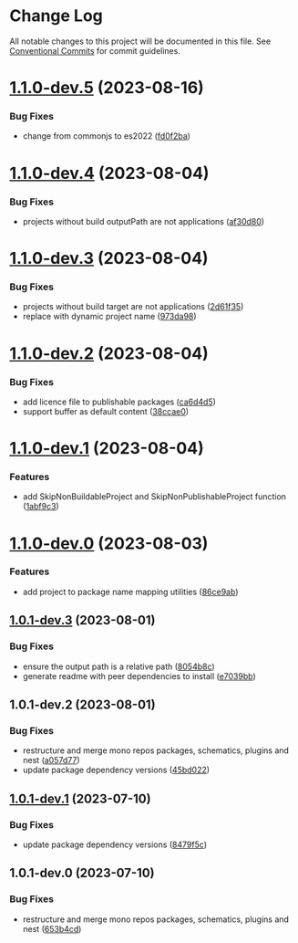 # Change Log

All notable changes to this project will be documented in this file.
See [Conventional Commits](https://conventionalcommits.org) for commit guidelines.

# [1.1.0-dev.5](https://gitlab.com/rxap/packages/compare/@rxap/generator-utilities@1.1.0-dev.4...@rxap/generator-utilities@1.1.0-dev.5) (2023-08-16)

### Bug Fixes

- change from commonjs to es2022 ([fd0f2ba](https://gitlab.com/rxap/packages/commit/fd0f2bae24eae7c854e96f630076cd5598c30be6))

# [1.1.0-dev.4](https://gitlab.com/rxap/packages/compare/@rxap/generator-utilities@1.1.0-dev.3...@rxap/generator-utilities@1.1.0-dev.4) (2023-08-04)

### Bug Fixes

- projects without build outputPath are not applications ([af30d80](https://gitlab.com/rxap/packages/commit/af30d8091ea677fb783134d740f29912a09edf85))

# [1.1.0-dev.3](https://gitlab.com/rxap/packages/compare/@rxap/generator-utilities@1.1.0-dev.2...@rxap/generator-utilities@1.1.0-dev.3) (2023-08-04)

### Bug Fixes

- projects without build target are not applications ([2d61f35](https://gitlab.com/rxap/packages/commit/2d61f359ab1bf0f2c9d64905baae24d263444552))
- replace with dynamic project name ([973da98](https://gitlab.com/rxap/packages/commit/973da9886416a6eabffd3d2c1abb3775fcbfd1a9))

# [1.1.0-dev.2](https://gitlab.com/rxap/packages/compare/@rxap/generator-utilities@1.1.0-dev.1...@rxap/generator-utilities@1.1.0-dev.2) (2023-08-04)

### Bug Fixes

- add licence file to publishable packages ([ca6d4d5](https://gitlab.com/rxap/packages/commit/ca6d4d509a743b89bad5ed7ae935d3007231705a))
- support buffer as default content ([38ccae0](https://gitlab.com/rxap/packages/commit/38ccae071f0c71aee698d5efba73333ed582381f))

# [1.1.0-dev.1](https://gitlab.com/rxap/packages/compare/@rxap/generator-utilities@1.1.0-dev.0...@rxap/generator-utilities@1.1.0-dev.1) (2023-08-04)

### Features

- add SkipNonBuildableProject and SkipNonPublishableProject function ([1abf9c3](https://gitlab.com/rxap/packages/commit/1abf9c38c3d90f14ed8f0b3f9d9ab7e0c4a6d7c1))

# [1.1.0-dev.0](https://gitlab.com/rxap/packages/compare/@rxap/generator-utilities@1.0.1-dev.3...@rxap/generator-utilities@1.1.0-dev.0) (2023-08-03)

### Features

- add project to package name mapping utilities ([86ce9ab](https://gitlab.com/rxap/packages/commit/86ce9abfff3cba758c1f12667002953e5f5f4464))

## [1.0.1-dev.3](https://gitlab.com/rxap/packages/compare/@rxap/generator-utilities@1.0.1-dev.2...@rxap/generator-utilities@1.0.1-dev.3) (2023-08-01)

### Bug Fixes

- ensure the output path is a relative path ([8054b8c](https://gitlab.com/rxap/packages/commit/8054b8c1c0ea46ebcf4a85c207643a2720caf254))
- generate readme with peer dependencies to install ([e7039bb](https://gitlab.com/rxap/packages/commit/e7039bb5e86ffeadfe7cc92d5fc71d32f8efb4fb))

## 1.0.1-dev.2 (2023-08-01)

### Bug Fixes

- restructure and merge mono repos packages, schematics, plugins and nest ([a057d77](https://gitlab.com/rxap/packages/commit/a057d77ca2acf9426a03a497da8532f8a2fe2c86))
- update package dependency versions ([45bd022](https://gitlab.com/rxap/packages/commit/45bd022d755c0c11f7d0bcc76d26b39928007941))

## [1.0.1-dev.1](https://gitlab.com/rxap/packages/compare/@rxap/generator-utilities@1.0.1-dev.0...@rxap/generator-utilities@1.0.1-dev.1) (2023-07-10)

### Bug Fixes

- update package dependency versions ([8479f5c](https://gitlab.com/rxap/packages/commit/8479f5c405a885cc0f300cec6156584e4c65d59c))

## 1.0.1-dev.0 (2023-07-10)

### Bug Fixes

- restructure and merge mono repos packages, schematics, plugins and nest ([653b4cd](https://gitlab.com/rxap/packages/commit/653b4cd39fc92d322df9b3959651fea0aa6079da))
